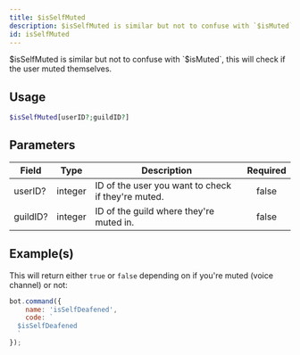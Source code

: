 ```yaml
---
title: $isSelfMuted
description: $isSelfMuted is similar but not to confuse with `$isMuted`, this will check if the user muted themselves.
id: isSelfMuted
---
```


$isSelfMuted is similar but not to confuse with `$isMuted`, this will check if the user muted themselves.

## Usage

```php
$isSelfMuted[userID?;guildID?]
```

## Parameters

| Field    | Type    | Description                                        | Required |
| -------- | ------- | -------------------------------------------------- | :------: |
| userID?  | integer | ID of the user you want to check if they're muted. |  false   |
| guildID? | integer | ID of the guild where they're muted in.            |  false   |

## Example(s)

This will return either `true` or `false` depending on if you're muted (voice channel) or not:

```javascript
bot.command({
    name: 'isSelfDeafened',
    code: `
  $isSelfDeafened
  `
});
```
